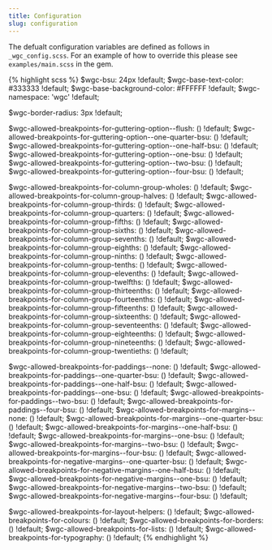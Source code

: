 ```yaml
---
title: Configuration
slug: configuration
---
```


The defualt configuration variables are defined as follows in `_wgc_config.scss`.
For an example of how to override this please see `examples/main.scss` in the gem.

{% highlight scss %}
  $wgc-bsu:                                                       24px    !default;
  $wgc-base-text-color:                                           #333333 !default;
  $wgc-base-background-color:                                     #FFFFFF !default;
  $wgc-namespace:                                                 'wgc'   !default;

  $wgc-border-radius:                                             3px     !default;

  $wgc-allowed-breakpoints-for-guttering-option--flush:           ()      !default;
  $wgc-allowed-breakpoints-for-guttering-option--one-quarter-bsu: ()      !default;
  $wgc-allowed-breakpoints-for-guttering-option--one-half-bsu:    ()      !default;
  $wgc-allowed-breakpoints-for-guttering-option--one-bsu:         ()      !default;
  $wgc-allowed-breakpoints-for-guttering-option--two-bsu:         ()      !default;
  $wgc-allowed-breakpoints-for-guttering-option--four-bsu:        ()      !default;

  $wgc-allowed-breakpoints-for-column-group-wholes:               ()      !default;
  $wgc-allowed-breakpoints-for-column-group-halves:               ()      !default;
  $wgc-allowed-breakpoints-for-column-group-thirds:               ()      !default;
  $wgc-allowed-breakpoints-for-column-group-quarters:             ()      !default;
  $wgc-allowed-breakpoints-for-column-group-fifths:               ()      !default;
  $wgc-allowed-breakpoints-for-column-group-sixths:               ()      !default;
  $wgc-allowed-breakpoints-for-column-group-sevenths:             ()      !default;
  $wgc-allowed-breakpoints-for-column-group-eighths:              ()      !default;
  $wgc-allowed-breakpoints-for-column-group-ninths:               ()      !default;
  $wgc-allowed-breakpoints-for-column-group-tenths:               ()      !default;
  $wgc-allowed-breakpoints-for-column-group-elevenths:            ()      !default;
  $wgc-allowed-breakpoints-for-column-group-twelfths:             ()      !default;
  $wgc-allowed-breakpoints-for-column-group-thirteenths:          ()      !default;
  $wgc-allowed-breakpoints-for-column-group-fourteenths:          ()      !default;
  $wgc-allowed-breakpoints-for-column-group-fifteenths:           ()      !default;
  $wgc-allowed-breakpoints-for-column-group-sixteenths:           ()      !default;
  $wgc-allowed-breakpoints-for-column-group-seventeenths:         ()      !default;
  $wgc-allowed-breakpoints-for-column-group-eighteenths:          ()      !default;
  $wgc-allowed-breakpoints-for-column-group-nineteenths:          ()      !default;
  $wgc-allowed-breakpoints-for-column-group-twentieths:           ()      !default;

  $wgc-allowed-breakpoints-for-paddings--none:                    ()      !default;
  $wgc-allowed-breakpoints-for-paddings--one-quarter-bsu:         ()      !default;
  $wgc-allowed-breakpoints-for-paddings--one-half-bsu:            ()      !default;
  $wgc-allowed-breakpoints-for-paddings--one-bsu:                 ()      !default;
  $wgc-allowed-breakpoints-for-paddings--two-bsu:                 ()      !default;
  $wgc-allowed-breakpoints-for-paddings--four-bsu:                ()      !default;
  $wgc-allowed-breakpoints-for-margins--none:                     ()      !default;
  $wgc-allowed-breakpoints-for-margins--one-quarter-bsu:          ()      !default;
  $wgc-allowed-breakpoints-for-margins--one-half-bsu:             ()      !default;
  $wgc-allowed-breakpoints-for-margins--one-bsu:                  ()      !default;
  $wgc-allowed-breakpoints-for-margins--two-bsu:                  ()      !default;
  $wgc-allowed-breakpoints-for-margins--four-bsu:                 ()      !default;
  $wgc-allowed-breakpoints-for-negative-margins--one-quarter-bsu: ()      !default;
  $wgc-allowed-breakpoints-for-negative-margins--one-half-bsu:    ()      !default;
  $wgc-allowed-breakpoints-for-negative-margins--one-bsu:         ()      !default;
  $wgc-allowed-breakpoints-for-negative-margins--two-bsu:         ()      !default;
  $wgc-allowed-breakpoints-for-negative-margins--four-bsu:        ()      !default;

  $wgc-allowed-breakpoints-for-layout-helpers:                    ()      !default;
  $wgc-allowed-breakpoints-for-colours:                           ()      !default;
  $wgc-allowed-breakpoints-for-borders:                           ()      !default;
  $wgc-allowed-breakpoints-for-lists:                             ()      !default;
  $wgc-allowed-breakpoints-for-typography:                        ()      !default;
{% endhighlight %}
